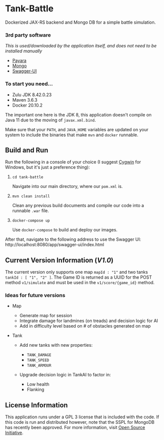 # Tank-Battle
Dockerized JAX-RS backend and Mongo DB for a simple battle simulation.

### 3rd party software
*This is used/downloaded by the application itself, and does not need 
to be installed manually*
* [Payara](https://hub.docker.com/r/payara/server-full)
* [Mongo](https://hub.docker.com/_/mongo)
* [Swagger-UI](https://github.com/swagger-api/swagger-ui)


### To start you need...
* Zulu JDK 8.42.0.23
* Maven 3.6.3
* Docker 20.10.2

The important one here is the JDK 8, this application doesn't compile 
on Java 11 due to the moving of `javax.xml.bind`.

Make sure that your `PATH`, and `JAVA_HOME` variables are updated on your 
system to include the binaries that make `mvn` and `docker` runnable.

## Build and Run
Run the following in a console of your choice (I suggest 
[Cygwin](https://cygwin.com/install.html) for Windows, but it's just 
a preference thing):
1. `cd tank-battle`

   Navigate into our main directory, where our `pom.xml` is.    
2. `mvn clean install`
   
   Clean any previous build documents and compile our code into a
   runnable `.war` file.
3. `docker-compose up`

   Use `docker-compose` to build and deploy our images.



After that, navigate to the following address to use the Swagger UI:
http://localhost:8080/app/swagger-ui/index.html

## Current Version Information (*V1.0*)
The current version only supports one map `mapId : "1"` and two tanks
`tankId : [ "1", "2" ]`. The Game ID is returned as a UUID for the POST 
method `v1/simulate` and must be used in the `v1/score/{game_id}` method.

### Ideas for future versions
* Map

   * Generate map for session
   * Integrate damage for landmines (on treads) and decision logic 
     for AI
   * Add in difficulty level based on # of obstacles generated on 
     map
    
* Tank

   * Add new tanks with new properties:
    
      * `TANK_DAMAGE`
      * `TANK_SPEED`
      * `TANK_ARMOUR`
       
   *  Upgrade decision logic in TankAI to factor in:
    
      * Low health
      * Flanking
    
## License Information
This application runs under a GPL 3 license that is included with the code.
If this code is run and distributed however, note that the SSPL for MongoDB 
has recently been approved. For more information, visit 
[Open Source Initiative](https://opensource.org/node/1099).